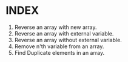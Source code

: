 
INDEX
======================================================

1. Reverse an array with new array.
2. Reverse an array with external variable.
3. Reverse an array without external variable.
4. Remove n'th variable from an array. 
5. Find Duplicate elements in an array.
